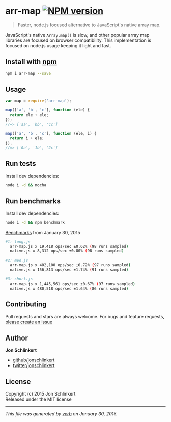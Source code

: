 # arr-map [![NPM version](https://badge.fury.io/js/arr-map.svg)](http://badge.fury.io/js/arr-map)

> Faster, node.js focused alternative to JavaScript's native array map.

JavaScript's native `Array.map()` is slow, and other popular array map libraries are focused on browser compatibility. This implementation is focused on node.js usage keeping it light and fast.

## Install with [npm](npmjs.org)

```bash
npm i arr-map --save
```

## Usage

```js
var map = require('arr-map');

map(['a', 'b', 'c'], function (ele) {
  return ele + ele;
});
//=> ['aa', 'bb', 'cc']

map(['a', 'b', 'c'], function (ele, i) {
  return i + ele;
});
//=> ['0a', '1b', '2c']
```

## Run tests

Install dev dependencies:

```bash
node i -d && mocha
```

## Run benchmarks

Install dev dependencies:

```bash
node i -d && npm benchmark
```

[Benchmarks](./benchmark) from January 30, 2015

```bash
#1: long.js
  arr-map.js x 19,418 ops/sec ±0.62% (98 runs sampled)
  native.js x 8,312 ops/sec ±0.80% (98 runs sampled)

#2: med.js
  arr-map.js x 402,100 ops/sec ±0.72% (97 runs sampled)
  native.js x 156,813 ops/sec ±1.74% (91 runs sampled)

#3: short.js
  arr-map.js x 1,445,561 ops/sec ±0.67% (97 runs sampled)
  native.js x 480,518 ops/sec ±1.64% (86 runs sampled)
```


## Contributing
Pull requests and stars are always welcome. For bugs and feature requests, [please create an issue](https://github.com/jonschlinkert/arr-map/issues)

## Author

**Jon Schlinkert**
 
+ [github/jonschlinkert](https://github.com/jonschlinkert)
+ [twitter/jonschlinkert](http://twitter.com/jonschlinkert) 

## License
Copyright (c) 2015 Jon Schlinkert  
Released under the MIT license

***

_This file was generated by [verb](https://github.com/assemble/verb) on January 30, 2015._

